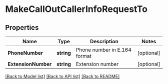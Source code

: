# MakeCallOutCallerInfoRequestTo

## Properties

Name | Type | Description | Notes
------------ | ------------- | ------------- | -------------
**PhoneNumber** | **string** | Phone number in E.164 format | [optional] 
**ExtensionNumber** | **string** | Extension number | [optional] 

[[Back to Model list]](../README.md#documentation-for-models) [[Back to API list]](../README.md#documentation-for-api-endpoints) [[Back to README]](../README.md)


